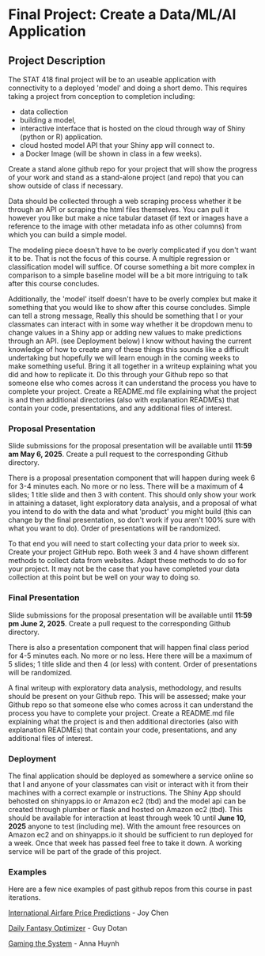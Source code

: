 # Final Project: Create a Data/ML/AI Application


## Project Description

The STAT 418 final project will be to an useable application with connectivity to a deployed 'model' and doing a short demo. This requires taking a project from conception to completion including:
* data collection
* building a model,
* interactive interface that is hosted on the cloud through way of Shiny (python or R) application. 
* cloud hosted model API that your Shiny app will connect to.
* a Docker Image (will be shown in class in a few weeks).

Create a stand alone github repo for your project that will show the progress of your work and stand as a stand-alone project (and repo) that you can show outside of class if necessary. 

Data should be collected through a web scraping process whether it be through an API or scraping the html files themselves. You can pull it however you like but make a nice tabular dataset (if text or images have a reference to the image with other metadata info as other columns) from which you can build a simple model. 

The modeling piece doesn't have to be overly complicated if you don't want it to be. That is not the focus of this course. A multiple regression or classification model will suffice. Of course something a bit more complex in comparison to a simple baseline model will be a bit more intriguing to talk after this course concludes.

Additionally, the 'model' itself doesn't have to be overly complex but make it something that you would like to show after this course concludes. Simple can tell a strong message,  Really this should be something that I or your classmates can interact with in some way whether it be dropdown menu to change values in a Shiny app or adding new values to make predictions through an API. (see Deployment below) I know without having the current knowledge of how to create any of these things this sounds like a difficult undertaking but hopefully we will learn enough in the coming weeks to make something useful. Bring it all together in a writeup explaining what you did and how to replicate it. Do this through your Github repo so that someone else who comes across it can understand the process you have to complete your project. Create a README.md file explaining what the project is and then additional directories (also with explanation READMEs) that contain your code, presentations, and any additional files of interest.

### Proposal Presentation

Slide submissions for the proposal presentation will be available until **11:59 am May 6, 2025**. Create a pull request to the corresponding Github directory. 

There is a proposal presentation component that will happen during week 6 for 3-4 minutes each. No more or no less. There will be a maximum of 4 slides; 1 title slide and then 3 with content. This should only show your work in attaining a dataset, light exploratory data analysis, and a proposal of what you intend to do with the data and what 'product' you might build (this can change by the final presentation, so don't work if you aren't 100% sure with what you want to do). Order of presentations will be randomized. 

To that end you will need to start collecting your data prior to week six. Create your project GitHub repo. Both week 3 and 4 have shown different methods to collect data from websites.  Adapt these methods to do so for your project. It may not be the case that you have completed your data collection at this point but be well on your way to doing so. 

### Final Presentation

Slide submissions for the proposal presentation will be available until **11:59 pm June 2, 2025**. Create a pull request to the corresponding Github directory. 

There is also a presentation component that will happen final class period for 4-5 minutes each. No more or no less. Here there will be a maximum of 5 slides; 1 title slide and then 4 (or less) with content. Order of presentations will be randomized. 

A final writeup with exploratory data analysis, methodology, and results should be present on your Github repo. This will be assessed; make your Github repo so that someone else who comes across it can understand the process you have to complete your project. Create a README.md file explaining what the project is and then additional directories (also with explanation READMEs) that contain your code, presentations, and any additional files of interest.

### Deployment

The final application should be deployed as somewhere a service online so that I and anyone of your classmates can visit or interact with it from their machines with a correct example or instructions. The Shiny App should behosted on shinyapps.io or Amazon ec2 (tbd) and the model api can be created through plumber or flask and hosted on Amazon ec2 (tbd). This should be available for interaction at least through week 10 until **June 10, 2025** anyone to test (including me). With the amount free resources on Amazon ec2 and on shinyapps.io it should be sufficient to run deployed for a week.  Once that week has passed feel free to take it down. A working service will be part of the grade of this project. 

### Examples

Here are a few nice examples of past github repos from this course in past iterations. 

[International Airfare Price Predictions](https://github.com/chenjoyq/intl-airfare-pricing) - Joy Chen

[Daily Fantasy Optimizer](https://github.com/guydotan/nfl-dfs-optimizer) - Guy Dotan

[Gaming the System](https://github.com/RIPsilon/418-Final-Project/tree/master) - Anna Huynh
